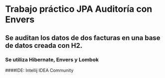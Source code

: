 # Trabajo práctico JPA Auditoría con Envers
## Se auditan los datos de dos facturas en una base de datos creada con H2.
### Se utiliza Hibernate, Envers y Lombok
####IDE: Intellij IDEA Community
